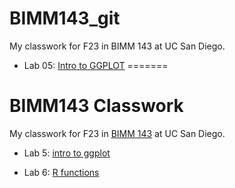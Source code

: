 # BIMM143_git
My classwork for F23 in BIMM 143 at UC San Diego. 


- Lab 05: [Intro to GGPLOT](https://github.com/ZainubDarsot/BIMM143_git/blob/2f5d1c66463c5e12b5532090312722179f0d72fd/class05/class05.pdf)
=======
# BIMM143 Classwork

My classwork for F23 in [BIMM 143](https://bioboot.github.io/bimm143_F23/) at UC San Diego. 

- Lab 5: [intro to ggplot](https://github.com/ZainubDarsot/BIMM143_git/blob/2f5d1c66463c5e12b5532090312722179f0d72fd/class05/class05.pdf)

- Lab 6: [R functions](https://github.com/ZainubDarsot/BIMM143_git/blob/main/Class06/Class06.md)

